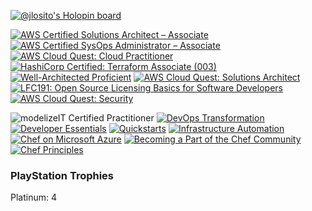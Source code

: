[![@jlosito's Holopin board](https://holopin.me/jlosito)](https://holopin.io/@jlosito)

<!--START_SECTION:badges-->

[![AWS Certified Solutions Architect – Associate](https://images.credly.com/size/110x110/images/0e284c3f-5164-4b21-8660-0d84737941bc/image.png)](http://www.credly.com/badges/eeba9828-06ec-4923-bf0b-a42e071735fb "AWS Certified Solutions Architect – Associate")
[![AWS Certified SysOps Administrator – Associate](https://images.credly.com/size/110x110/images/f0d3fbb9-bfa7-4017-9989-7bde8eaf42b1/image.png)](http://www.credly.com/badges/5c2476a3-b624-4c74-b116-d9a00c9afc46 "AWS Certified SysOps Administrator – Associate")
[![AWS Cloud Quest: Cloud Practitioner](https://images.credly.com/size/110x110/images/2784d0d8-327c-406f-971e-9f0e15097003/image.png)](http://www.credly.com/badges/b28233e2-1376-4b18-9520-59e4f6051a4c "AWS Cloud Quest: Cloud Practitioner")
[![HashiCorp Certified: Terraform Associate (003)](https://images.credly.com/size/110x110/images/85b9cfc4-257a-4742-878c-4f7ab4a2631b/image.png)](http://www.credly.com/badges/dbde44e9-d49e-42c2-9005-30fc38656a4f "HashiCorp Certified: Terraform Associate (003)")
[![Well-Architected Proficient](https://images.credly.com/size/110x110/images/b870667f-00a3-48d7-b988-9c02b441b883/image.png)](http://www.credly.com/badges/ae7796a4-bffc-4e30-b2c6-b2e6c68aa4ce "Well-Architected Proficient")
[![AWS Cloud Quest: Solutions Architect](https://images.credly.com/size/110x110/images/9e9e7ef7-384f-4636-8743-1b89a68fb46b/image.png)](http://www.credly.com/badges/207bf70d-2ccf-4bc6-9a16-1cd337014791 "AWS Cloud Quest: Solutions Architect")
[![LFC191: Open Source Licensing Basics for Software Developers](https://images.credly.com/size/110x110/images/4c76f677-fd18-4d7b-aec9-591123bfcc9a/Training_Badges_Master_osbestpractices.png)](http://www.credly.com/badges/c0dd2299-ce3b-46c4-bd8c-563c73fd1e32 "LFC191: Open Source Licensing Basics for Software Developers")
[![AWS Cloud Quest: Security](https://images.credly.com/size/110x110/images/e66468bd-5a58-4136-8fb5-994e13501cf5/image.png)](http://www.credly.com/badges/7530fc32-962f-4f0e-8d51-8baa41e38e9f "AWS Cloud Quest: Security")
<!--END_SECTION:badges-->
![modelizeIT Certified Practitioner](https://www.modelizeit.com/img/modelizeIT-badge-certified-PRACTITIONER.png)
[![DevOps Transformation](https://api.badgr.io/public/assertions/1Urc6sIwSKOIF50EgulmRw/image)](https://api.badgr.io/public/assertions/1Urc6sIwSKOIF50EgulmRw?identity__email=lositojohnj%40gmail.com)
[![Developer Essentials](https://api.badgr.io/public/assertions/mmKhpGzoShGxAXjhG7xhHw/image)](https://api.badgr.io/public/assertions/mmKhpGzoShGxAXjhG7xhHw?identity__email=lositojohnj%40gmail.com)
[![Quickstarts](https://api.badgr.io/public/assertions/2ckDJdKFQ6Khisw6nqv1Gg/image)](https://api.badgr.io/public/assertions/2ckDJdKFQ6Khisw6nqv1Gg?identity__email=lositojohnj%40gmail.com)
[![Infrastructure Automation](https://api.badgr.io/public/assertions/ed5S4UteQsKdhAX5sPQJ8A/image)](https://api.badgr.io/public/assertions/ed5S4UteQsKdhAX5sPQJ8A?identity__email=lositojohnj%40gmail.com)
[![Chef on Microsoft Azure](https://api.badgr.io/public/assertions/zJ4Fu3epSLaSVO2A1OEiuA/image)](https://api.badgr.io/public/assertions/zJ4Fu3epSLaSVO2A1OEiuA?identity__email=lositojohnj%40gmail.com)
[![Becoming a Part of the Chef Community](https://api.badgr.io/public/assertions/bdChpMSkRp6Zg0-6KDzcjg/image)](https://api.badgr.io/public/assertions/bdChpMSkRp6Zg0-6KDzcjg?identity__email=lositojohnj%40gmail.com)
[![Chef Principles](https://api.badgr.io/public/assertions/bWi9zQe2QOmZSE5svPERew/image)](https://api.badgr.io/public/assertions/bWi9zQe2QOmZSE5svPERew?identity__email=lositojohnj%40gmail.com)

### PlayStation Trophies
<!--START_SECTION:psn-->
Platinum: 4
<!--END_SECTION:psn-->
